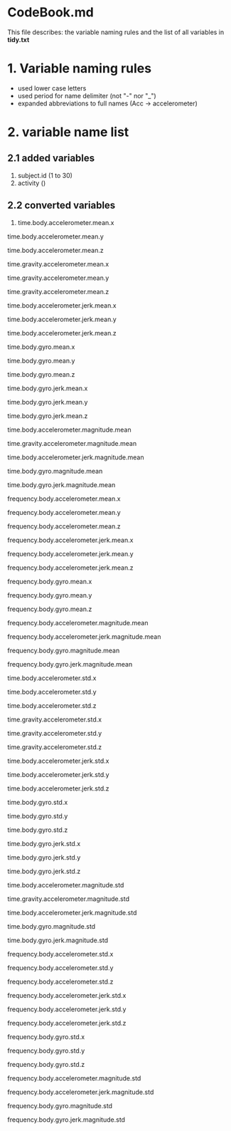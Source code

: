 CodeBook.md
===========
This file describes:
the variable naming rules
 and the list of all variables
 in **tidy.txt**

# 1. Variable naming rules
 - used lower case letters
 - used period for name delimiter (not "-" nor "_")
 - expanded abbreviations to full names (Acc -> accelerometer)

# 2. variable name list
## 2.1 added variables
1. subject.id (1 to 30)
1. activity ()

## 2.2 converted variables

1. time.body.accelerometer.mean.x

time.body.accelerometer.mean.y

time.body.accelerometer.mean.z

time.gravity.accelerometer.mean.x

time.gravity.accelerometer.mean.y

time.gravity.accelerometer.mean.z

time.body.accelerometer.jerk.mean.x

time.body.accelerometer.jerk.mean.y

time.body.accelerometer.jerk.mean.z

time.body.gyro.mean.x

time.body.gyro.mean.y

time.body.gyro.mean.z

time.body.gyro.jerk.mean.x

time.body.gyro.jerk.mean.y

time.body.gyro.jerk.mean.z

time.body.accelerometer.magnitude.mean

time.gravity.accelerometer.magnitude.mean

time.body.accelerometer.jerk.magnitude.mean

time.body.gyro.magnitude.mean

time.body.gyro.jerk.magnitude.mean

frequency.body.accelerometer.mean.x

frequency.body.accelerometer.mean.y

frequency.body.accelerometer.mean.z

frequency.body.accelerometer.jerk.mean.x

frequency.body.accelerometer.jerk.mean.y

frequency.body.accelerometer.jerk.mean.z

frequency.body.gyro.mean.x

frequency.body.gyro.mean.y

frequency.body.gyro.mean.z

frequency.body.accelerometer.magnitude.mean

frequency.body.accelerometer.jerk.magnitude.mean

frequency.body.gyro.magnitude.mean

frequency.body.gyro.jerk.magnitude.mean

time.body.accelerometer.std.x

time.body.accelerometer.std.y

time.body.accelerometer.std.z

time.gravity.accelerometer.std.x

time.gravity.accelerometer.std.y

time.gravity.accelerometer.std.z

time.body.accelerometer.jerk.std.x

time.body.accelerometer.jerk.std.y

time.body.accelerometer.jerk.std.z

time.body.gyro.std.x

time.body.gyro.std.y

time.body.gyro.std.z

time.body.gyro.jerk.std.x

time.body.gyro.jerk.std.y

time.body.gyro.jerk.std.z

time.body.accelerometer.magnitude.std

time.gravity.accelerometer.magnitude.std

time.body.accelerometer.jerk.magnitude.std

time.body.gyro.magnitude.std

time.body.gyro.jerk.magnitude.std

frequency.body.accelerometer.std.x

frequency.body.accelerometer.std.y

frequency.body.accelerometer.std.z

frequency.body.accelerometer.jerk.std.x

frequency.body.accelerometer.jerk.std.y

frequency.body.accelerometer.jerk.std.z

frequency.body.gyro.std.x

frequency.body.gyro.std.y

frequency.body.gyro.std.z

frequency.body.accelerometer.magnitude.std

frequency.body.accelerometer.jerk.magnitude.std

frequency.body.gyro.magnitude.std

frequency.body.gyro.jerk.magnitude.std
